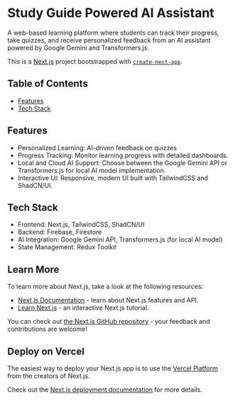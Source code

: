 # Study Guide Powered AI Assistant

A web-based learning platform where students can track their progress, take quizzes, and receive personalized feedback from an AI assistant powered by Google Gemini and Transformers.js.

This is a [Next.js](https://nextjs.org/) project bootstrapped with [`create-next-app`](https://github.com/vercel/next.js/tree/canary/packages/create-next-app).

## Table of Contents
- [Features](#features)
- [Tech Stack](#tech-stack)


## Features
- Personalized Learning: AI-driven feedback on quizzes
- Progress Tracking: Monitor learning progress with detailed dashboards.
- Local and Cloud AI Support: Choose between the Google Gemini API or Transformers.js for local AI model implementation.
- Interactive UI: Responsive, modern UI built with TailwindCSS and ShadCN/UI.

## Tech Stack
- Frontend: Next.js, TailwindCSS, ShadCN/UI
- Backend: Firebase, Firestore
- AI Integration: Google Gemini API, Transformers.js (for local AI model)
- State Management: Redux Toolkit

## Learn More

To learn more about Next.js, take a look at the following resources:
- [Next.js Documentation](https://nextjs.org/docs) - learn about Next.js features and API.
- [Learn Next.js](https://nextjs.org/learn) - an interactive Next.js tutorial.

You can check out [the Next.js GitHub repository](https://github.com/vercel/next.js/) - your feedback and contributions are welcome!

## Deploy on Vercel

The easiest way to deploy your Next.js app is to use the [Vercel Platform](https://vercel.com/new?utm_medium=default-template&filter=next.js&utm_source=create-next-app&utm_campaign=create-next-app-readme) from the creators of Next.js.

Check out the [Next.js deployment documentation](https://nextjs.org/docs/deployment) for more details.

